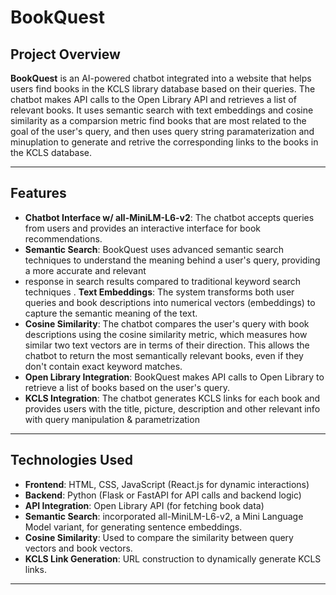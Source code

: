 # BookQuest

## Project Overview

**BookQuest** is an AI-powered chatbot integrated into a website that helps users find books in the KCLS library database based on their queries. The chatbot makes API calls to the Open Library API and retrieves a list of relevant books. It uses semantic search  with text embeddings and cosine similarity as a comparsion metric find books that are most related to the goal of the user's query, and then uses query string paramaterization and minuplation to generate and retrive the corresponding links to the books in the KCLS database.

---

## Features

- **Chatbot Interface w/ all-MiniLM-L6-v2**: The chatbot accepts queries from users and provides an interactive interface for book recommendations.
- **Semantic Search**: BookQuest uses advanced semantic search techniques to understand the meaning behind a user's query, providing a more accurate and relevant
- response in search results compared to traditional keyword search techniques .
  **Text Embeddings**: The system transforms both user queries and book descriptions into numerical vectors (embeddings) to capture the semantic meaning of the text.
- **Cosine Similarity**: The chatbot compares the user's query with book descriptions using the cosine similarity metric, which measures how similar two text vectors are in terms of their direction. This allows the chatbot to return the most semantically relevant books, even if they don't contain exact keyword matches.
- **Open Library Integration**: BookQuest makes API calls to Open Library to retrieve a list of books based on the user's query.
- **KCLS Integration**: The chatbot generates KCLS links for each book and provides users with the title, picture, description and other relevant info with
  query manipulation & parametrization

---

## Technologies Used

- **Frontend**: HTML, CSS, JavaScript (React.js for dynamic interactions)
- **Backend**: Python (Flask or FastAPI for API calls and backend logic)
- **API Integration**: Open Library API (for fetching book data)
- **Semantic Search**: incorporated all-MiniLM-L6-v2, a Mini Language Model variant, for generating sentence embeddings.
- **Cosine Similarity**: Used to compare the similarity between query vectors and book vectors.
- **KCLS Link Generation**: URL construction to dynamically generate KCLS links.


---
 
